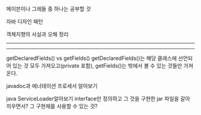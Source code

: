 
메이븐이나 그레들 중 하나는 공부할 것  

자바 디자인 패턴

객체지향의 사실과 오해 정리

----------------------------------

-----------------------------------------------------------

getDeclaredFields() vs getFields()
getDeclaredFields()는 해당 클래스에 선언되어 있는 것 모두 가져오고(private 포함), getFields()는 밖에서 볼 수 있는 것들만 가져온다. 


javadoc과 에너테이션 프로세서 알아보기

java ServiceLoader알아보기
interface만 정의하고 그 것을 구현한 jar 파일을 갈아끼우면서? 그 구현체를 사용할 수 있는 것?

